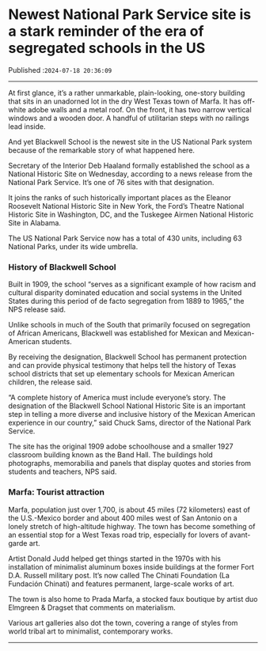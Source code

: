 # Newest National Park Service site is a stark reminder of the era of segregated schools in the US

Published :`2024-07-18 20:36:09`

---

At first glance, it’s a rather unmarkable, plain-looking, one-story building that sits in an unadorned lot in the dry West Texas town of Marfa. It has off-white adobe walls and a metal roof. On the front, it has two narrow vertical windows and a wooden door. A handful of utilitarian steps with no railings lead inside.

And yet Blackwell School is the newest site in the US National Park system because of the remarkable story of what happened here.

Secretary of the Interior Deb Haaland formally established the school as a National Historic Site on Wednesday, according to a news release from the National Park Service. It’s one of 76 sites with that designation.

It joins the ranks of such historically important places as the Eleanor Roosevelt National Historic Site in New York, the Ford’s Theatre National Historic Site in Washington, DC, and the Tuskegee Airmen National Historic Site in Alabama.

The US National Park Service now has a total of 430 units, including 63 National Parks, under its wide umbrella.

### History of Blackwell School

Built in 1909, the school “serves as a significant example of how racism and cultural disparity dominated education and social systems in the United States during this period of de facto segregation from 1889 to 1965,” the NPS release said.

Unlike schools in much of the South that primarily focused on segregation of African Americans, Blackwell was established for Mexican and Mexican-American students.

By receiving the designation, Blackwell School has permanent protection and can provide physical testimony that helps tell the history of Texas school districts that set up elementary schools for Mexican American children, the release said.

“A complete history of America must include everyone’s story. The designation of the Blackwell School National Historic Site is an important step in telling a more diverse and inclusive history of the Mexican American experience in our country,” said Chuck Sams, director of the National Park Service.

The site has the original 1909 adobe schoolhouse and a smaller 1927 classroom building known as the Band Hall. The buildings hold photographs, memorabilia and panels that display quotes and stories from students and teachers, NPS said.

### Marfa: Tourist attraction

Marfa, population just over 1,700, is about 45 miles (72 kilometers) east of the U.S.-Mexico border and about 400 miles west of San Antonio on a lonely stretch of high-altitude highway. The town has become something of an essential stop for a West Texas road trip, especially for lovers of avant-garde art.

Artist Donald Judd helped get things started in the 1970s with his installation of minimalist aluminum boxes inside buildings at the former Fort D.A. Russell military post. It’s now called The Chinati Foundation (La Fundación Chinati) and features permanent, large-scale works of art.

The town is also home to Prada Marfa, a stocked faux boutique by artist duo Elmgreen & Dragset that comments on materialism.

Various art galleries also dot the town, covering a range of styles from world tribal art to minimalist, contemporary works.

---

